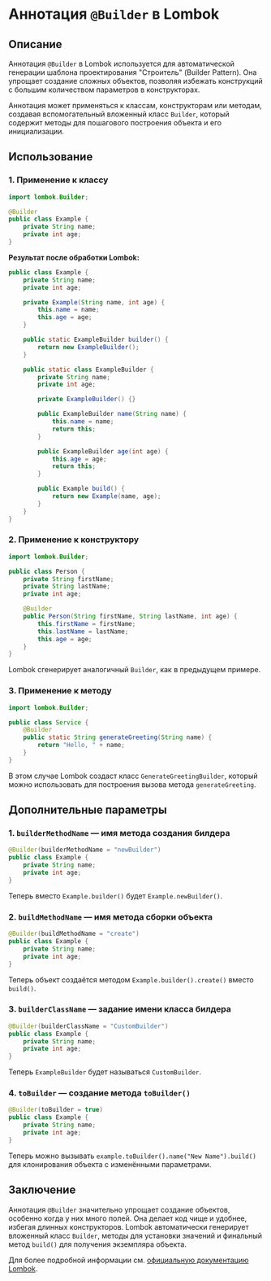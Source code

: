 # Аннотация `@Builder` в Lombok

## Описание
Аннотация `@Builder` в Lombok используется для автоматической генерации шаблона проектирования "Строитель" (Builder Pattern). Она упрощает создание сложных объектов, позволяя избежать конструкций с большим количеством параметров в конструкторах.

Аннотация может применяться к классам, конструкторам или методам, создавая вспомогательный вложенный класс `Builder`, который содержит методы для пошагового построения объекта и его инициализации.

## Использование
### 1. Применение к классу
```java
import lombok.Builder;

@Builder
public class Example {
    private String name;
    private int age;
}
```
**Результат после обработки Lombok:**
```java
public class Example {
    private String name;
    private int age;

    private Example(String name, int age) {
        this.name = name;
        this.age = age;
    }

    public static ExampleBuilder builder() {
        return new ExampleBuilder();
    }

    public static class ExampleBuilder {
        private String name;
        private int age;

        private ExampleBuilder() {}

        public ExampleBuilder name(String name) {
            this.name = name;
            return this;
        }

        public ExampleBuilder age(int age) {
            this.age = age;
            return this;
        }

        public Example build() {
            return new Example(name, age);
        }
    }
}
```

### 2. Применение к конструктору
```java
import lombok.Builder;

public class Person {
    private String firstName;
    private String lastName;
    private int age;

    @Builder
    public Person(String firstName, String lastName, int age) {
        this.firstName = firstName;
        this.lastName = lastName;
        this.age = age;
    }
}
```
Lombok сгенерирует аналогичный `Builder`, как в предыдущем примере.

### 3. Применение к методу
```java
import lombok.Builder;

public class Service {
    @Builder
    public static String generateGreeting(String name) {
        return "Hello, " + name;
    }
}
```
В этом случае Lombok создаст класс `GenerateGreetingBuilder`, который можно использовать для построения вызова метода `generateGreeting`.

## Дополнительные параметры

### 1. `builderMethodName` — имя метода создания билдера
```java
@Builder(builderMethodName = "newBuilder")
public class Example {
    private String name;
    private int age;
}
```
Теперь вместо `Example.builder()` будет `Example.newBuilder()`.

### 2. `buildMethodName` — имя метода сборки объекта
```java
@Builder(buildMethodName = "create")
public class Example {
    private String name;
    private int age;
}
```
Теперь объект создаётся методом `Example.builder().create()` вместо `build()`.

### 3. `builderClassName` — задание имени класса билдера
```java
@Builder(builderClassName = "CustomBuilder")
public class Example {
    private String name;
    private int age;
}
```
Теперь `ExampleBuilder` будет называться `CustomBuilder`.

### 4. `toBuilder` — создание метода `toBuilder()`
```java
@Builder(toBuilder = true)
public class Example {
    private String name;
    private int age;
}
```
Теперь можно вызывать `example.toBuilder().name("New Name").build()` для клонирования объекта с изменёнными параметрами.

## Заключение
Аннотация `@Builder` значительно упрощает создание объектов, особенно когда у них много полей. Она делает код чище и удобнее, избегая длинных конструкторов. Lombok автоматически генерирует вложенный класс `Builder`, методы для установки значений и финальный метод `build()` для получения экземпляра объекта.

Для более подробной информации см. [официальную документацию Lombok](https://projectlombok.org/features/Builder).

